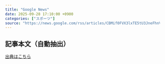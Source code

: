 ```yaml
---
title: "Google News"
date: 2025-09-28 17:10:00 +0900
categories: ["スポーツ"]
source: "https://news.google.com/rss/articles/CBMif0FVX3lxTE5tU3JneFhnVVA1WFlVZEtXdkEtams3TThfVlkxb21DTTVLclk5bHVlRFR5ajcwTWZHZENPbk0zLXgxQmJxQ0hHNmxNUVRyV3J0d1c2UUpkNFBicGd2Zk5FWUZDbk9PZFpKblcwNDc5WFJmbEgxNm13MTBsd1VHQXM?oc=5"
---
```


## 記事本文（自動抽出）
<body class="y0K44d EA71Tc" id="readabilityBody"></body>

[出典はこちら](https://news.google.com/rss/articles/CBMif0FVX3lxTE5tU3JneFhnVVA1WFlVZEtXdkEtams3TThfVlkxb21DTTVLclk5bHVlRFR5ajcwTWZHZENPbk0zLXgxQmJxQ0hHNmxNUVRyV3J0d1c2UUpkNFBicGd2Zk5FWUZDbk9PZFpKblcwNDc5WFJmbEgxNm13MTBsd1VHQXM?oc=5)
